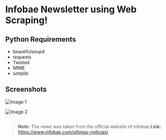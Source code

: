 # Infobae Newsletter using Web Scraping!

## Python Requirements
- beautifulsoup4   
- requests
- Twisted
- MIME
- smtplib

## Screenshots

![Image 1](https://drive.google.com/file/d/1GcTthwiFNyCCZHpN5XAd8TjOPFxGyX2C/view?usp=sharing)

![Image 2](https://drive.google.com/file/d/1MwALoCQT4PiavdGjIDfg7y7IJ6PSCdWF/view?usp=sharing)

##

> **Note:** The news was taken from the official website of infobae
> **Link:** https://www.infobae.com/ultimas-noticias/
